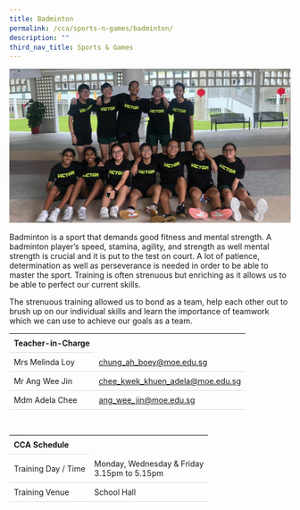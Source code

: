 ```yaml
---
title: Badminton
permalink: /cca/sports-n-games/badminton/
description: ""
third_nav_title: Sports & Games
---
```

<style>
table {
  border-collapse: collapse;
  width: 100%;
}

th, td {
  padding: 8px;
  text-align: left;
  border-bottom: 1px solid #ddd;
}

tr:hover {background-color: beige;}
</style>

<img src="/images/CCA/Badminton/badminton.gif">

<p>Badminton is a sport that demands good fitness
and mental strength. A badminton player’s speed,
stamina, agility, and strength as well mental
strength is crucial and it is put to the test on court.
A lot of patience, determination as well as
perseverance is needed in order to be able to
master the sport. Training is often strenuous but
enriching as it allows us to be able to perfect our
current skills.</p>
<p>The strenuous training allowed us to bond as a
team, help each other out to brush up on our
individual skills and learn the importance of
teamwork which we can use to achieve our goals
as a team.</p>
<table>
	<tbody>
		<tr>
			<th colspan="1">Teacher-in-Charge</th>
</tr>
		<tr>
	<td rowspan="1">Mrs Melinda Loy</td>
 <td><a target="" href="mailto:chung_ah_boey@moe.edu.sg">chung_ah_boey@moe.edu.sg</a></td>
	 	</tr>
<tr>
	<td rowspan="1">Mr Ang Wee Jin</td>
 <td><a target="" href="mailto:chee_kwek_khuen_adela@moe.edu.sg">chee_kwek_khuen_adela@moe.edu.sg</a></td>
	</tr>
<tr>
	<td rowspan="1">Mdm Adela Chee</td>
 <td><a target="" href="mailto:ang_wee_jin@moe.edu.sg">ang_wee_jin@moe.edu.sg</a></td>
	 	</tr>
</tbody>
</table>
<br>
<table>
	<tbody>
		<tr>
			<th colspan="1">CCA Schedule</th>
</tr>
		<tr>
	<td rowspan="1"> Training Day / Time</td>
<td>Monday, Wednesday &amp; Friday<br>
	3.15pm to 5.15pm</td>
	 	</tr>
<tr>
	<td rowspan="1">Training Venue</td>
 <td rowspan="1"> School Hall </td>
	</tr>
</tbody>
</table>